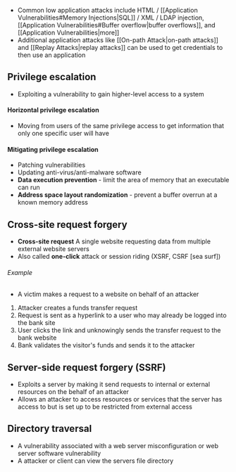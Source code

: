 - Common low application attacks include HTML / [[Application Vulnerabilities#Memory Injections|SQL]] / XML / LDAP injection, [[Application Vulnerabilities#Buffer overflow|buffer overflows]], and [[Application Vulnerabilities|more]]
- Additional application attacks like [[On-path Attack|on-path attacks]] and [[Replay Attacks|replay attacks]] can be used to get credentials to then use an application
## Privilege escalation
- Exploiting a vulnerability to gain higher-level access to a system
#### Horizontal privilege escalation
- Moving from users of the same privilege access to get information that only one specific user will have
#### Mitigating privilege escalation
- Patching vulnerabilities
- Updating anti-virus/anti-malware software
- **Data execution prevention** - limit the area of memory that an executable can run
- **Address space layout randomization** - prevent a buffer overrun at a known memory address
## Cross-site request forgery
- **Cross-site request** A single website requesting data from multiple external website servers
- Also called **one-click** attack or session riding (XSRF, CSRF [sea surf])
###### Example
- A victim makes a request to a website on behalf of an attacker
1. Attacker creates a funds transfer request
2. Request is sent as a hyperlink to a user who may already be logged into the bank site
3. User clicks the link and unknowingly sends the transfer request to the bank website
4. Bank validates the visitor's funds and sends it to the attacker
## Server-side request forgery (SSRF)
- Exploits a server by making it send requests to internal or external resources on the behalf of an attacker
- Allows an attacker to access resources or services that the server has access to but is set up to be restricted from external access
## Directory traversal
- A vulnerability associated with a web server misconfiguration or web server software vulnerability
- A attacker or client can view the servers file directory